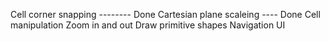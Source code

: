 Cell corner snapping -------- Done
Cartesian plane scaleing ---- Done
Cell manipulation
Zoom in and out
Draw primitive shapes
Navigation UI
